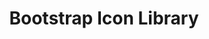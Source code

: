 <link rel="stylesheet" href="../source.css">
<link rel="stylesheet" href="https://cdn.jsdelivr.net/npm/bootstrap-icons@1.5.0/font/bootstrap-icons.css">
<i class="bi bi-bootstrap-fill" style="font-size: 6rem; margin-left: 24rem;"></i>
<h1 style="text-align:center">Bootstrap Icon Library</h1>




